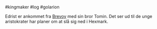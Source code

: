 #kingmaker #log #golarion

Edrist er ankommet fra [Brevoy](Brevoy.md) med sin bror Tomin. Det ser ud til de unge aristokrater har planer om at slå sig ned i Hexmark.
